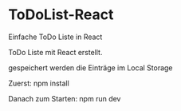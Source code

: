 # ToDoList-React
 Einfache ToDo Liste in React
 
ToDo Liste mit React erstellt.

gespeichert werden die Einträge im Local Storage

Zuerst: npm install

Danach zum Starten: npm run dev



